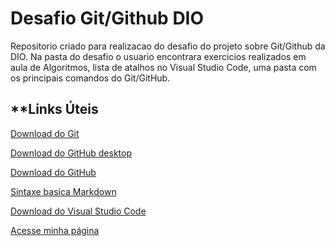 # Desafio Git/Github  DIO
 Repositorio criado para realizacao do desafio do projeto sobre Git/Github da DIO.
Na pasta do desafio o usuario encontrara exercicios realizados em aula de Algoritmos, lista de atalhos no Visual Studio Code, uma pasta com os principais comandos do Git/GitHub.  

## **Links Úteis 
 
[Download do Git](https://git-scm.com/downloads)  

[Download do GitHub desktop](https://desktop.github.com/)

[Download do GitHub](https://github.com/)

[Sintaxe basica Markdown](https;//www.markdownguide.org/basic.syntax/)

[Download do Visual Studio Code](https://code.visualstudio.com/download)

[Acesse minha página](https://github.com/GiovanniGoulart/DIO.Desafio-Git-Github)
